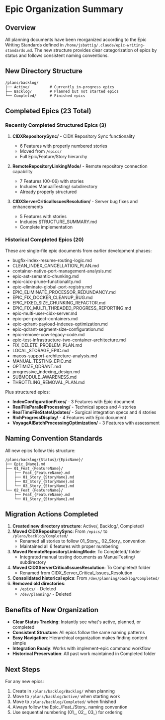 # Epic Organization Summary

## Overview
All planning documents have been reorganized according to the Epic Writing Standards defined in `/home/jsbattig/.claude/epic-writing-standards.md`. The new structure provides clear categorization of epics by status and follows consistent naming conventions.

## New Directory Structure

```
/plans/backlog/
├── Active/         # Currently in-progress epics
├── Backlog/        # Planned but not started epics
└── Completed/      # Finished epics
```

## Completed Epics (23 Total)

### Recently Completed Structured Epics (3)

1. **CIDXRepositorySync/** - CIDX Repository Sync functionality
   - 6 Features with properly numbered stories
   - Moved from `/epics/`
   - Full Epic/Feature/Story hierarchy

2. **RemoteRepositoryLinkingMode/** - Remote repository connection capability
   - 7 Features (00-06) with stories
   - Includes ManualTesting/ subdirectory
   - Already properly structured

3. **CIDXServerCriticalIssuesResolution/** - Server bug fixes and enhancements
   - 5 Features with stories
   - Includes STRUCTURE_SUMMARY.md
   - Complete implementation

### Historical Completed Epics (20)

These are single-file epic documents from earlier development phases:
- bugfix-index-resume-routing-logic.md
- CLEAN_INDEX_CANCELLATION_PLAN.md
- container-native-port-management-analysis.md
- epic-ast-semantic-chunking.md
- epic-cidx-prune-functionality.md
- epic-eliminate-global-port-registry.md
- EPIC_ELIMINATE_PROCESSOR_REDUNDANCY.md
- EPIC_FIX_DOCKER_CLEANUP_BUG.md
- EPIC_FIXED_SIZE_CHUNKING_REFACTOR.md
- EPIC_FIX_MULTI_THREADED_PROGRESS_REPORTING.md
- epic-multi-user-cidx-server.md
- epic-per-project-containers.md
- epic-qdrant-payload-indexes-optimization.md
- epic-qdrant-segment-size-configuration.md
- epic-remove-cow-legacy-code.md
- epic-test-infrastructure-two-container-architecture.md
- FIX_DELETE_PROBLEM_PLAN.md
- LOCAL_STORAGE_EPIC.md
- macos-support-architecture-analysis.md
- MANUAL_TESTING_EPIC.md
- OPTIMIZE_QDRANT.md
- progressive_indexing_design.md
- SUBMODULE_AWARENESS.md
- THROTTLING_REMOVAL_PLAN.md

Plus structured epics:
- **IndexConfigurationFixes/** - 3 Features with Epic document
- **RealFileParallelProcessing/** - Technical specs and 4 stories
- **RealTimeFileStateUpdates/** - Surgical integration specs and 4 stories
- **RichProgressDisplay/** - 4 Features with Epic document
- **VoyageAIBatchProcessingOptimization/** - 3 Features with assessment

## Naming Convention Standards

All new epics follow this structure:

```
/plans/backlog/{Status}/{EpicName}/
├── Epic_{Name}.md
├── 01_Feat_{FeatureName}/
│   ├── Feat_{FeatureName}.md
│   ├── 01_Story_{StoryName}.md
│   ├── 02_Story_{StoryName}.md
│   └── 03_Story_{StoryName}.md
└── 02_Feat_{FeatureName}/
    ├── Feat_{FeatureName}.md
    └── 01_Story_{StoryName}.md
```

## Migration Actions Completed

1. **Created new directory structure**: Active/, Backlog/, Completed/
2. **Moved CIDXRepositorySync**: From `/epics/` to `/plans/backlog/Completed/`
   - Renamed all stories to follow 01_Story_, 02_Story_ convention
   - Maintained all 6 features with proper numbering
3. **Moved RemoteRepositoryLinkingMode**: To Completed/ folder
   - Integrated manual testing documents as ManualTesting/ subdirectory
4. **Moved CIDXServerCriticalIssuesResolution**: To Completed/ folder
   - Renamed from CIDX_Server_Critical_Issues_Resolution
5. **Consolidated historical epics**: From `/dev/planning/backlog/Completed/`
6. **Removed old directories**:
   - `/epics/` - Deleted
   - `/dev/planning/` - Deleted

## Benefits of New Organization

- **Clear Status Tracking**: Instantly see what's active, planned, or completed
- **Consistent Structure**: All epics follow the same naming patterns
- **Easy Navigation**: Hierarchical organization makes finding content simple
- **Integration Ready**: Works with implement-epic command workflow
- **Historical Preservation**: All past work maintained in Completed folder

## Next Steps

For any new epics:
1. Create in `/plans/backlog/Backlog/` when planning
2. Move to `/plans/backlog/Active/` when starting work
3. Move to `/plans/backlog/Completed/` when finished
4. Always follow the Epic_/Feat_/Story_ naming convention
5. Use sequential numbering (01_, 02_, 03_) for ordering